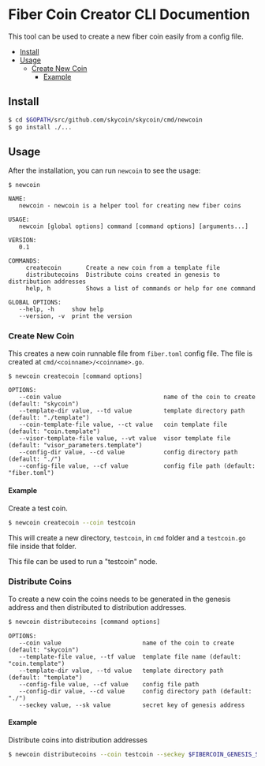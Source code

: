 # Fiber Coin Creator CLI Documention
This tool can be used to create a new fiber coin easily from a config file.
- [Install](#install)
 - [Usage](#usage)
   - [Create New Coin](#create-new-coin)
     - [Example](#example)

## Install

```bash
$ cd $GOPATH/src/github.com/skycoin/skycoin/cmd/newcoin
$ go install ./...
```

## Usage

After the installation, you can run `newcoin` to see the usage:

```
$ newcoin

NAME:
   newcoin - newcoin is a helper tool for creating new fiber coins

USAGE:
   newcoin [global options] command [command options] [arguments...]

VERSION:
   0.1

COMMANDS:
     createcoin       Create a new coin from a template file
     distributecoins  Distribute coins created in genesis to distribution addresses
     help, h          Shows a list of commands or help for one command

GLOBAL OPTIONS:
   --help, -h     show help
   --version, -v  print the version
```

### Create New Coin
This creates a new coin runnable file from `fiber.toml` config file.
The file is created at `cmd/<coinname>/<coinname>.go`.

```bash
$ newcoin createcoin [command options]
```

```
OPTIONS:
   --coin value                             name of the coin to create (default: "skycoin")
   --template-dir value, --td value         template directory path (default: "./template")
   --coin-template-file value, --ct value   coin template file (default: "coin.template")
   --visor-template-file value, --vt value  visor template file (default: "visor_parameters.template")
   --config-dir value, --cd value           config directory path (default: "./")
   --config-file value, --cf value          config file path (default: "fiber.toml")
```

#### Example
Create a test coin.

```bash
$ newcoin createcoin --coin testcoin
```

This will create a new directory, `testcoin`, in `cmd` folder and
a `testcoin.go` file inside that folder.

This file can be used to run a "testcoin" node.

### Distribute Coins
To create a new coin the coins needs to be generated in the genesis address
and then distributed to distribution addresses.

```bash
$ newcoin distributecoins [command options]
```

```
OPTIONS:
   --coin value                       name of the coin to create (default: "skycoin")
   --template-file value, --tf value  template file name (default: "coin.template")
   --template-dir value, --td value   template directory path (default: "template")
   --config-file value, --cf value    config file path
   --config-dir value, --cd value     config directory path (default: "./")
   --seckey value, --sk value         secret key of genesis address
```

#### Example
Distribute coins into distribution addresses

```bash
$ newcoin distributecoins --coin testcoin --seckey $FIBERCOIN_GENESIS_SECKEY
```